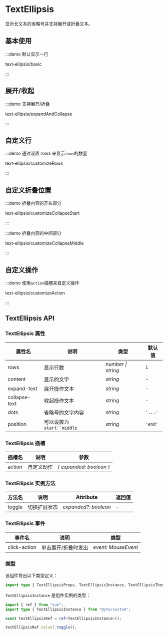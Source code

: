 # TextEllipsis

显示长文本的省略号并支持展开或折叠文本。

## 基本使用

:::demo 默认显示一行

text-ellipsis/basic

:::

## 展开/收起

:::demo 支持展开/折叠

text-ellipsis/expandAndCollapse

:::

## 自定义行

:::demo 通过设置 rows 来显示`rows`的数量

text-ellipsis/customizeRows

:::

## 自定义折叠位置

:::demo 折叠内容的开头部分

text-ellipsis/customizeCollapseStart

:::

:::demo 折叠内容的中间部分

text-ellipsis/customizeCollapseMiddle

:::

## 自定义操作

:::demo 使用`action`插槽来自定义操作

text-ellipsis/customizeAction

:::

## TextEllipsis API

### TextEllipsis 属性

| 属性名        | 说明                        | 类型               | 默认值  |
| ------------- | --------------------------- | ------------------ | ------- |
| rows          | 显示行数                    | _number \| string_ | `1`     |
| content       | 显示的文字                  | _string_           | -       |
| expand-text   | 展开操作文本                | _string_           | -       |
| collapse-text | 收起操作文本                | _string_           | -       |
| dots          | 省略号的文字内容            | _string_           | `'...'` |
| position      | 可以设置为` start``middle ` | _string_           | `'end'` |

### TextEllipsis 插槽

| 插槽名 | 说明       | 参数                    |
| ------ | ---------- | ----------------------- |
| action | 自定义动作 | _{ expanded: boolean }_ |

### TextEllipsis 实例方法

| 方法名 | 说明         | Attribute            | 返回值 |
| ------ | ------------ | -------------------- | ------ |
| toggle | 切换扩展状态 | _expanded?: boolean_ | -      |

### TextEllipsis 事件

| 事件名       | 说明                | 类型                |
| ------------ | ------------------- | ------------------- |
| click-action | 单击展开/折叠时发出 | _event: MouseEvent_ |

### 类型

该组件导出以下类型定义：

```ts
import type { TextEllipsisProps, TextEllipsisInstance, TextEllipsisThemeVars } from "@yto/custom";
```

`TextEllipsisInstance` 是组件实例的类型：

```ts
import { ref } from "vue";
import type { TextEllipsisInstance } from "@yto/custom";

const textEllipsisRef = ref<TextEllipsisInstance>();

textEllipsisRef.value?.toggle();
```